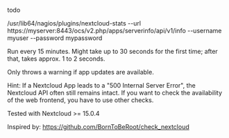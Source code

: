 todo

/usr/lib64/nagios/plugins/nextcloud-stats --url https://myserver:8443/ocs/v2.php/apps/serverinfo/api/v1/info --username myuser --password mypassword

Run every 15 minutes.
Might take up to 30 seconds for the first time; after that, takes approx. 1 to 2 seconds.

Only throws a warning if app updates are available.

Hint:
If a Nextcloud App leads to a "500 Internal Server Error", the Nextcloud API often still remains intact. If you want to check the availability of the web frontend, you have to use other checks.


Tested with Nextcloud >= 15.0.4

Inspired by: https://github.com/BornToBeRoot/check_nextcloud



